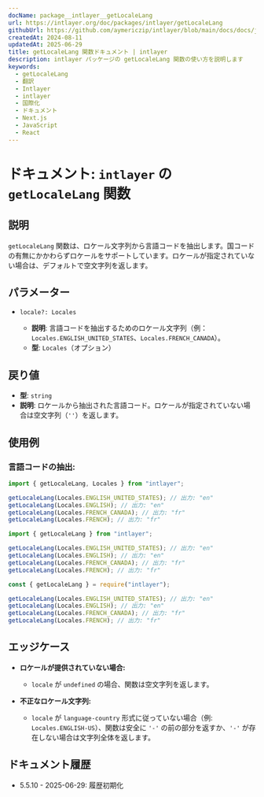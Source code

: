 ```yaml
---
docName: package__intlayer__getLocaleLang
url: https://intlayer.org/doc/packages/intlayer/getLocaleLang
githubUrl: https://github.com/aymericzip/intlayer/blob/main/docs/docs/ja/packages/intlayer/getLocaleLang.md
createdAt: 2024-08-11
updatedAt: 2025-06-29
title: getLocaleLang 関数ドキュメント | intlayer
description: intlayer パッケージの getLocaleLang 関数の使い方を説明します
keywords:
  - getLocaleLang
  - 翻訳
  - Intlayer
  - intlayer
  - 国際化
  - ドキュメント
  - Next.js
  - JavaScript
  - React
---
```


# ドキュメント: `intlayer` の `getLocaleLang` 関数

## 説明

`getLocaleLang` 関数は、ロケール文字列から言語コードを抽出します。国コードの有無にかかわらずロケールをサポートしています。ロケールが指定されていない場合は、デフォルトで空文字列を返します。

## パラメーター

- `locale?: Locales`

  - **説明**: 言語コードを抽出するためのロケール文字列（例：`Locales.ENGLISH_UNITED_STATES`、`Locales.FRENCH_CANADA`）。
  - **型**: `Locales`（オプション）

## 戻り値

- **型**: `string`
- **説明**: ロケールから抽出された言語コード。ロケールが指定されていない場合は空文字列（`''`）を返します。

## 使用例

### 言語コードの抽出:

```typescript codeFormat="typescript"
import { getLocaleLang, Locales } from "intlayer";

getLocaleLang(Locales.ENGLISH_UNITED_STATES); // 出力: "en"
getLocaleLang(Locales.ENGLISH); // 出力: "en"
getLocaleLang(Locales.FRENCH_CANADA); // 出力: "fr"
getLocaleLang(Locales.FRENCH); // 出力: "fr"
```

```javascript codeFormat="esm"
import { getLocaleLang } from "intlayer";

getLocaleLang(Locales.ENGLISH_UNITED_STATES); // 出力: "en"
getLocaleLang(Locales.ENGLISH); // 出力: "en"
getLocaleLang(Locales.FRENCH_CANADA); // 出力: "fr"
getLocaleLang(Locales.FRENCH); // 出力: "fr"
```

```javascript codeFormat="commonjs"
const { getLocaleLang } = require("intlayer");

getLocaleLang(Locales.ENGLISH_UNITED_STATES); // 出力: "en"
getLocaleLang(Locales.ENGLISH); // 出力: "en"
getLocaleLang(Locales.FRENCH_CANADA); // 出力: "fr"
getLocaleLang(Locales.FRENCH); // 出力: "fr"
```

## エッジケース

- **ロケールが提供されていない場合:**

  - `locale` が `undefined` の場合、関数は空文字列を返します。

- **不正なロケール文字列:**
  - `locale` が `language-country` 形式に従っていない場合（例: `Locales.ENGLISH-US`）、関数は安全に `'-'` の前の部分を返すか、`'-'` が存在しない場合は文字列全体を返します。

## ドキュメント履歴

- 5.5.10 - 2025-06-29: 履歴初期化
